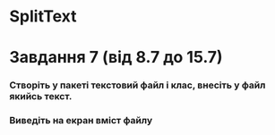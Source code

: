 #  SplitText
# Завдання 7 (від 8.7 до 15.7)
### Створіть у пакеті текстовий файл і клас, внесіть у файл якийсь текст.
### Виведіть на екран вміст файлу





















